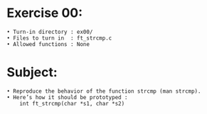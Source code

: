 # Exercise 00:
	• Turn-in directory : ex00/
	• Files to turn in  : ft_strcmp.c
	• Allowed functions : None
# Subject:
	• Reproduce the behavior of the function strcmp (man strcmp).
	• Here’s how it should be prototyped :
		int ft_strcmp(char *s1, char *s2)
